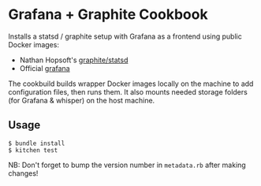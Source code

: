 Grafana + Graphite Cookbook
===========================

Installs a statsd / graphite setup with Grafana as a frontend using public Docker images:
* Nathan Hopsoft's [graphite/statsd](https://hub.docker.com/r/hopsoft/graphite-statsd)
* Official [grafana](https://hub.docker.com/r/grafana/grafana)

The cookbuild builds wrapper Docker images locally on the machine to add configuration files, then runs them. It also mounts needed storage folders (for Grafana & whisper) on the host machine.

## Usage

```
$ bundle install
$ kitchen test
```

NB: Don't forget to bump the version number in `metadata.rb` after making changes!
